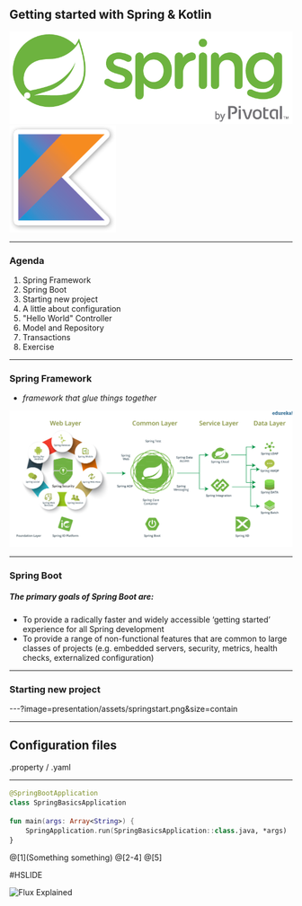 ## Getting started with Spring & Kotlin

![SpringLogo](presentation/assets/springlogo.png)
![KotlinLogo](presentation/assets/kotlin-logo.png)

---

### Agenda

1. Spring Framework
2. Spring Boot
3. Starting new project
4. A little about configuration
5. "Hello World" Controller
6. Model and Repository
7. Transactions
8. Exercise

---
### Spring Framework
 - _framework that glue things together_

![SpringEco](presentation/assets/ecosys.png)
 
---
 
### Spring Boot

##### The primary goals of Spring Boot are:

* To provide a radically faster and widely accessible ‘getting started’ experience for all Spring development
* To provide a range of non-functional features that are common to large classes of projects (e.g. embedded servers, security, metrics, health checks, externalized configuration)


---

### Starting new project

---?image=presentation/assets/springstart.png&size=contain

---
## Configuration files
.property / .yaml

---
```kotlin
@SpringBootApplication
class SpringBasicsApplication

fun main(args: Array<String>) {
    SpringApplication.run(SpringBasicsApplication::class.java, *args)
}
```
@[1](Something something)
@[2-4]
@[5]

#HSLIDE

![Flux Explained](https://facebook.github.io/flux/img/flux-simple-f8-diagram-explained-1300w.png)